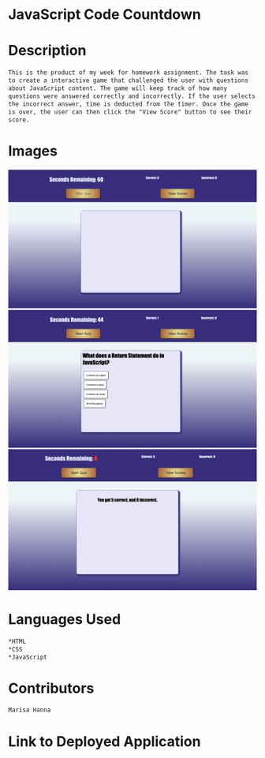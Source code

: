#  JavaScript Code Countdown


#  Description

    This is the product of my week for homework assignment. The task was to create a interactive game that challenged the user with questions about JavaScript content. The game will keep track of how many questions were answered correctly and incorrectly. If the user selects the incorrect answer, time is deducted from the timer. Once the game is over, the user can then click the "View Score" button to see their score. 



#  Images

![Screen Shot 1](./images/Screen-Shot1.png)
![Screen Shot 2](./images/Screen-Shot2.png)
![screen Shot 3](./images/Screen-Shot3.png)



#  Languages Used


    *HTML
    *CSS
    *JavaScript


#  Contributors

    Marisa Hanna



#  Link to Deployed Application
